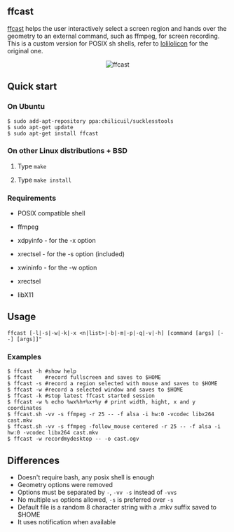 ## ffcast

[ffcast](https://github.com/chilicuil/ffcast/) helps the user interactively select a screen region and hands over the geometry to an external command, such as ffmpeg, for screen recording. This is a custom version for POSIX sh shells, refer to [lolilolicon](https://github.com/lolilolicon/FFcast2) for the original one.

<p align="center">
<img src="http://javier.io/assets/img/ffcast.gif" alt="ffcast"/>
</p>

## Quick start

### On Ubuntu

   ```
   $ sudo add-apt-repository ppa:chilicuil/sucklesstools
   $ sudo apt-get update
   $ sudo apt-get install ffcast
   ```

### On other Linux distributions + BSD

1. Type `make`

1. Type `make install`

### Requirements

* POSIX compatible shell 
* ffmpeg
* xdpyinfo - for the -x option
* xrectsel - for the -s option (included)
* xwininfo - for the -w option

* xrectsel
 * libX11

## Usage

   ```
   ffcast [-l|-s|-w|-k|-x <n|list>|-b|-m|-p|-q|-v|-h] [command [args] [--] [args]]"
   ```

### Examples

   ```
   $ ffcast -h #show help
   $ ffcast    #record fullscreen and saves to $HOME
   $ ffcast -s #record a region selected with mouse and saves to $HOME
   $ ffcast -w #record a selected window and saves to $HOME
   $ ffcast -k #stop latest ffcast started session
   $ ffcast -w % echo %wx%h+%x+%y # print width, hight, x and y coordinates
   $ ffcast.sh -vv -s ffmpeg -r 25 -- -f alsa -i hw:0 -vcodec libx264 cast.mkv
   $ ffcast.sh -vv -s ffmpeg -follow_mouse centered -r 25 -- -f alsa -i hw:0 -vcodec libx264 cast.mkv
   $ ffcast -w recordmydesktop -- -o cast.ogv
   ```

## Differences

* Doesn't require bash, any posix shell is enough
* Geometry options were removed
* Options must be separated by `-`, `-vv -s` instead of `-vvs`
* No multiple `ws` options allowed, `-s` is preferred over `-s`
* Default file is a random 8 character string with a .mkv suffix saved to $HOME
* It uses notification when available
